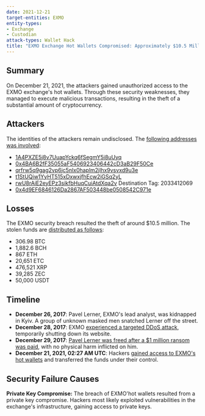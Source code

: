 ```yaml
---
date: 2021-12-21
target-entities: EXMO
entity-types:
- Exchange
- Custodian
attack-types: Wallet Hack
title: "EXMO Exchange Hot Wallets Compromised: Approximately $10.5 Million Stolen"
---
```


## Summary

On December 21, 2021, the attackers gained unauthorized access to the EXMO exchange's hot wallets. Through these security weaknesses, they managed to execute malicious transactions, resulting in the theft of a substantial amount of cryptocurrency. 

## Attackers

The identities of the attackers remain undisclosed. The [following addresses was involved](https://info.exmo.com/en/notifications/exmo-security-incident-update/):

- [1A4PXZE5j8v7UuapYckq6fSegmY5i8uUyq](https://www.blockchain.com/explorer/addresses/btc/1A4PXZE5j8v7UuapYckq6fSegmY5i8uUyq)
- [0x4BA6B2fF35055aF5406923406442cD3aB29F50Ce](https://etherscan.io/address/0x4BA6B2fF35055aF5406923406442cD3aB29F50Ce)
- [qrfrw5q9gag2vp6jc5nlx0haplm2jlhx9vsvxd9u3e](https://www.blockchain.com/explorer/addresses/bch/qrfrw5q9gag2vp6jc5nlx0haplm2jlhx9vsvxd9u3e)
- [t1StUQiw1YyHT515xDxwxjfhEcw2iGSq2yL](https://zcashblockexplorer.com/address/t1StUQiw1YyHT515xDxwxjfhEcw2iGSq2yL)
- [rwU8rAiE2eyEPz3sikfbHuqCuiAtdXqa2v](https://xrpscan.com/account/rwU8rAiE2eyEPz3sikfbHuqCuiAtdXqa2v) Destination Tag: 2033412069
- [0x4d9EF6846126Da2867AF503448be0508542C971e](https://etcblockexplorer.com/address/0x4d9EF6846126Da2867AF503448be0508542C971e)

## Losses

The EXMO security breach resulted the theft of around $10.5 million. The stolen funds are [distributed as follows](https://www.theblock.co/post/88692/crypto-exchange-exmo-hacked):

- 306.98 BTC
- 1,882.6 BCH
- 867 ETH
- 20,651 ETC
- 476,521 XRP
- 39,285 ZEC
- 50,000 USDT

## Timeline

- **December 26, 2017**: Pavel Lerner, EXMO's lead analyst, was kidnapped in Kyiv. A group of unknown masked men snatched Lerner off the street. 
- **December 28, 2017**: EXMO [experienced a targeted DDoS attack](https://www.ibtimes.co.uk/exmo-hack-uk-bitcoin-exchange-hit-ddos-attack-days-after-lead-analyst-was-kidnapped-1653141), temporarily shutting down its website.
- **December 29, 2017**: [Pavel Lerner was freed after a $1 million ransom was paid](https://www.reuters.com/article/us-ukraine-kidnapping-idUSKBN1EN1QB), with no physical harm inflicted on him. 
- **December 21, 2021, 02:27 AM UTC**: Hackers [gained access to EXMO's hot wallets](https://blog.merklescience.com/hacktrack/hack-track-exmo-hot-wallets) and transferred the funds under their control.

## Security Failure Causes

**Private Key Compromise:** The breach of EXMO'hot wallets resulted from a private key compromise. Hackers most likely exploited vulnerabilities in the exchange's infrastructure, gaining access to private keys. 
